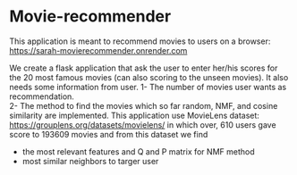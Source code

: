 # Movie-recommender
This application is meant to recommend movies to users on a browser:
https://sarah-movierecommender.onrender.com


We create a flask application that ask the user to enter her/his scores for the 20 most famous movies (can also scoring to the unseen movies). It also needs some information from user. 
1- The number of movies user wants as recommendation.  
2- The method to find the movies which so far random, NMF, and cosine similarity are implemented. 
This application use MovieLens dataset:
https://grouplens.org/datasets/movielens/
in which over, 610 users gave score to 193609 movies and from this dataset we find 
- the most relevant features and Q and P matrix for NMF method
- most similar neighbors to targer user
